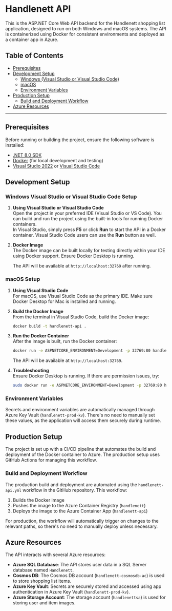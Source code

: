 
# Handlenett API

This is the ASP.NET Core Web API backend for the Handlenett shopping list application, designed to run on both Windows and macOS systems. The API is containerized using Docker for consistent environments and deployed as a container app in Azure.

## Table of Contents
- [Prerequisites](#prerequisites)
- [Development Setup](#development-setup)
  - [Windows (Visual Studio or Visual Studio Code)](#windows-visual-studio-or-visual-studio-code-setup)
  - [macOS](#macos-setup)
  - [Environment Variables](#environment-variables)
- [Production Setup](#production-setup)
  - [Build and Deployment Workflow](#build-and-deployment-workflow)
- [Azure Resources](#azure-resources)

---

## Prerequisites

Before running or building the project, ensure the following software is installed:

- [.NET 8.0 SDK](https://dotnet.microsoft.com/download/dotnet/8.0)
- [Docker](https://docs.docker.com/get-docker/) (for local development and testing)
- [Visual Studio 2022](https://visualstudio.microsoft.com/) or [Visual Studio Code](https://code.visualstudio.com/)

## Development Setup

### Windows Visual Studio or Visual Studio Code Setup

1. **Using Visual Studio or Visual Studio Code**  
   Open the project in your preferred IDE (Visual Studio or VS Code). You can build and run the project using the built-in tools for running Docker containers.  
   In Visual Studio, simply press **F5** or click **Run** to start the API in a Docker container. Visual Studio Code users can use the **Run** button as well.

2. **Docker Image**  
   The Docker image can be built locally for testing directly within your IDE using Docker support. Ensure Docker Desktop is running.

   The API will be available at `http://localhost:32769` after running.

### macOS Setup

1. **Using Visual Studio Code**  
   For macOS, use Visual Studio Code as the primary IDE. Make sure Docker Desktop for Mac is installed and running.

2. **Build the Docker Image**  
   From the terminal in Visual Studio Code, build the Docker image:

   ```bash
   docker build -t handlenett-api .
   ```

3. **Run the Docker Container**  
   After the image is built, run the Docker container:

   ```bash
   docker run -e ASPNETCORE_ENVIRONMENT=Development -p 32769:80 handlenett-api
   ```

   The API will be available at `http://localhost:32769`.

4. **Troubleshooting**  
   Ensure Docker Desktop is running. If there are permission issues, try:

   ```bash
   sudo docker run -e ASPNETCORE_ENVIRONMENT=Development -p 32769:80 handlenett-api
   ```

### Environment Variables

Secrets and environment variables are automatically managed through Azure Key Vault (`handlenett-prod-kv`). There's no need to manually set these values, as the application will access them securely during runtime.

## Production Setup

The project is set up with a CI/CD pipeline that automates the build and deployment of the Docker container to Azure. The production setup uses GitHub Actions for managing this workflow.

### Build and Deployment Workflow

The production build and deployment are automated using the `handlenett-api.yml` workflow in the GitHub repository. This workflow:

1. Builds the Docker image
2. Pushes the image to the Azure Container Registry (`handlenett`)
3. Deploys the image to the Azure Container App (`handlenett-api`)

For production, the workflow will automatically trigger on changes to the relevant paths, so there's no need to manually deploy unless necessary.

## Azure Resources

The API interacts with several Azure resources:

- **Azure SQL Database**: The API stores user data in a SQL Server database named `Handlenett`.
- **Cosmos DB**: The Cosmos DB account (`handlenett-cosmosdb-ac`) is used to store shopping list items.
- **Azure Key Vault**: Secrets are securely stored and accessed using app authentication in Azure Key Vault (`handlenett-prod-kv`).
- **Azure Storage Account**: The storage account (`handlenettsa`) is used for storing user and item images.
